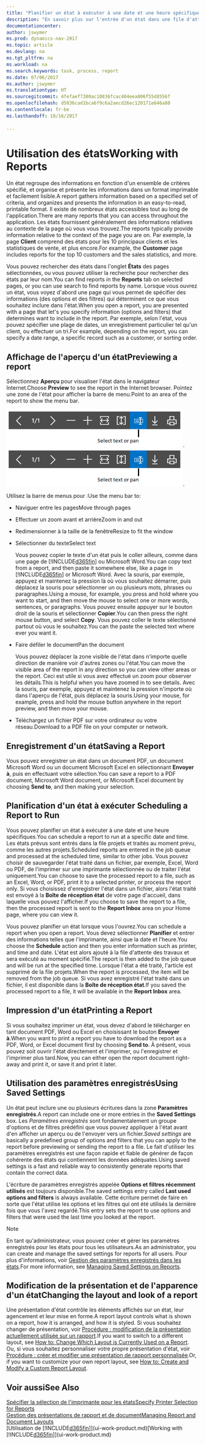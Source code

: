 ```yaml
---
title: "Planifier un état à exécuter à une date et une heure spécifiques"
description: "En savoir plus sur l'entrée d'un état dans une file d'attente de projets et la planification de son traitement à une date et à une heure spécifiques."
documentationcenter: 
author: jswymer
ms.prod: dynamics-nav-2017
ms.topic: article
ms.devlang: na
ms.tgt_pltfrm: na
ms.workload: na
ms.search.keywords: task, process, report
ms.date: 07/06/2017
ms.author: jswymer
ms.translationtype: HT
ms.sourcegitcommit: 4fefaef7380ac10836fcac404eea006f55d8556f
ms.openlocfilehash: d5036cad1bca6f9c6a2aecd26ec120171e646a80
ms.contentlocale: fr-be
ms.lasthandoff: 10/16/2017

---
```

# <a name="working-with-reports"></a><span data-ttu-id="ede9e-103">Utilisation des états</span><span class="sxs-lookup"><span data-stu-id="ede9e-103">Working with Reports</span></span>
<span data-ttu-id="ede9e-104">Un état regroupe des informations en fonction d'un ensemble de critères spécifié, et organise et présente les informations dans un format imprimable et facilement lisible.</span><span class="sxs-lookup"><span data-stu-id="ede9e-104">A report gathers information based on a specified set of criteria, and organizes and presents the information in an easy-to-read, printable format.</span></span> <span data-ttu-id="ede9e-105">Il existe de nombreux états accessibles tout au long de l'application.</span><span class="sxs-lookup"><span data-stu-id="ede9e-105">There are many reports that you can access throughout the application.</span></span> <span data-ttu-id="ede9e-106">Les états fournissent généralement des informations relatives au contexte de la page où vous vous trouvez.</span><span class="sxs-lookup"><span data-stu-id="ede9e-106">The reports typically provide information relative to the context of the page you are on.</span></span> <span data-ttu-id="ede9e-107">Par exemple, la page **Client** comprend des états pour les 10 principaux clients et les statistiques de vente, et plus encore.</span><span class="sxs-lookup"><span data-stu-id="ede9e-107">For example, the **Customer** page includes reports for the top 10 customers and the sales statistics, and more.</span></span>

<span data-ttu-id="ede9e-108">Vous pouvez rechercher des états dans l'onglet **États** des pages sélectionnées, ou vous pouvez utiliser la recherche pour rechercher des états par leur nom.</span><span class="sxs-lookup"><span data-stu-id="ede9e-108">You can find reports in the **Reports** tab on selected pages, or you can use search to find reports by name.</span></span> <span data-ttu-id="ede9e-109">Lorsque vous ouvrez un état, vous voyez d'abord une page qui vous permet de spécifier des informations (des options et des filtres) qui déterminent ce que vous souhaitez inclure dans l'état.</span><span class="sxs-lookup"><span data-stu-id="ede9e-109">When you open a report, you are presented with a page that let's you specify information (options and filters) that determines want to include in the report.</span></span> <span data-ttu-id="ede9e-110">Par exemple, selon l'état, vous pouvez spécifier une plage de dates, un enregistrement particulier tel qu'un client, ou effectuer un tri.</span><span class="sxs-lookup"><span data-stu-id="ede9e-110">For example, depending on the report, you can specify a date range, a specific record such as a customer, or sorting order.</span></span>

## <a name="previewing-a-report"></a><span data-ttu-id="ede9e-111">Affichage de l'aperçu d'un état</span><span class="sxs-lookup"><span data-stu-id="ede9e-111">Previewing a report</span></span>
<span data-ttu-id="ede9e-112">Sélectionnez **Aperçu** pour visualiser l'état dans le navigateur Internet.</span><span class="sxs-lookup"><span data-stu-id="ede9e-112">Choose **Preview** to see the report in the Internet browser.</span></span> <span data-ttu-id="ede9e-113">Pointez une zone de l'état pour afficher la barre de menu.</span><span class="sxs-lookup"><span data-stu-id="ede9e-113">Point to an area of the report to show the menu bar.</span></span>  

<span data-ttu-id="ede9e-114">![Barre d'outils Aperçu de l'état](media/report_viewer.png "Barre d'outils Aperçu de l'état").</span><span class="sxs-lookup"><span data-stu-id="ede9e-114">![Report preview toolbar](media/report_viewer.png "Report preview toolbar").</span></span>

<span data-ttu-id="ede9e-115">Utilisez la barre de menus pour :</span><span class="sxs-lookup"><span data-stu-id="ede9e-115">Use the menu bar to:</span></span>

-   <span data-ttu-id="ede9e-116">Naviguer entre les pages</span><span class="sxs-lookup"><span data-stu-id="ede9e-116">Move through pages</span></span>
-   <span data-ttu-id="ede9e-117">Effectuer un zoom avant et arrière</span><span class="sxs-lookup"><span data-stu-id="ede9e-117">Zoom in and out</span></span>
-   <span data-ttu-id="ede9e-118">Redimensionner à la taille de la fenêtre</span><span class="sxs-lookup"><span data-stu-id="ede9e-118">Resize to fit the window</span></span>
-   <span data-ttu-id="ede9e-119">Sélectionner du texte</span><span class="sxs-lookup"><span data-stu-id="ede9e-119">Select text</span></span>

    <span data-ttu-id="ede9e-120">Vous pouvez copier le texte d'un état puis le coller ailleurs, comme dans une page de [!INCLUDE[d365fin](includes/d365fin_md.md)] ou Microsoft Word.</span><span class="sxs-lookup"><span data-stu-id="ede9e-120">You can copy text from a report, and then paste it somewhere else, like a page in [!INCLUDE[d365fin](includes/d365fin_md.md)] or Microsoft Word.</span></span>  <span data-ttu-id="ede9e-121">Avec la souris, par exemple, appuyez et maintenez la pression là où vous souhaitez démarrer, puis déplacez la souris pour sélectionner un ou plusieurs mots, phrases ou paragraphes.</span><span class="sxs-lookup"><span data-stu-id="ede9e-121">Using a mouse, for example, you press and hold where you want to start, and then move the mouse to select one or more words, sentences, or paragraphs.</span></span> <span data-ttu-id="ede9e-122">Vous pouvez ensuite appuyer sur le bouton droit de la souris et sélectionner **Copier**.</span><span class="sxs-lookup"><span data-stu-id="ede9e-122">You can then press the right mouse button, and select **Copy**.</span></span> <span data-ttu-id="ede9e-123">Vous pouvez coller le texte sélectionné partout où vous le souhaitez.</span><span class="sxs-lookup"><span data-stu-id="ede9e-123">You can the paste the selected text where ever you want it.</span></span>
-   <span data-ttu-id="ede9e-124">Faire défiler le document</span><span class="sxs-lookup"><span data-stu-id="ede9e-124">Pan the document</span></span>

    <span data-ttu-id="ede9e-125">Vous pouvez déplacer la zone visible de l'état dans n'importe quelle direction de manière voir d'autres zones ou l'état.</span><span class="sxs-lookup"><span data-stu-id="ede9e-125">You can move the visible area of the report in any direction so you can view other areas or the report.</span></span> <span data-ttu-id="ede9e-126">Ceci est utile si vous avez effectué un zoom pour observer les détails.</span><span class="sxs-lookup"><span data-stu-id="ede9e-126">This is helpful when you have zoomed in to see details.</span></span>  <span data-ttu-id="ede9e-127">Avec la souris, par exemple, appuyez et maintenez la pression n'importe où dans l'aperçu de l'état, puis déplacez la souris.</span><span class="sxs-lookup"><span data-stu-id="ede9e-127">Using your mouse, for example, press and hold the mouse button anywhere in the report preview, and then move your mouse.</span></span>

-   <span data-ttu-id="ede9e-128">Téléchargez un fichier PDF sur votre ordinateur ou votre réseau.</span><span class="sxs-lookup"><span data-stu-id="ede9e-128">Download to a PDF file on your computer or network.</span></span>


## <a name="saving-a-report"></a><span data-ttu-id="ede9e-129">Enregistrement d'un état</span><span class="sxs-lookup"><span data-stu-id="ede9e-129">Saving a Report</span></span>
<span data-ttu-id="ede9e-130">Vous pouvez enregistrer un état dans un document PDF, un document Microsoft Word ou un document Microsoft Excel en sélectionnant **Envoyer à**, puis en effectuant votre sélection.</span><span class="sxs-lookup"><span data-stu-id="ede9e-130">You can save a report to a PDF document, Microsoft Word document, or Microsoft Excel document by choosing **Send to**, and then making your selection.</span></span> 

## <span data-ttu-id="ede9e-131"><a name="ScheduleReport"></a> Planification d'un état à exécuter</span><span class="sxs-lookup"><span data-stu-id="ede9e-131"><a name="ScheduleReport"></a> Scheduling a Report to Run</span></span>
<span data-ttu-id="ede9e-132">Vous pouvez planifier un état à exécuter à une date et une heure spécifiques.</span><span class="sxs-lookup"><span data-stu-id="ede9e-132">You can schedule a report to run at a specific date and time.</span></span> <span data-ttu-id="ede9e-133">Les états prévus sont entrés dans la file projets et traités au moment prévu, comme les autres projets.</span><span class="sxs-lookup"><span data-stu-id="ede9e-133">Scheduled reports are entered in the job queue and processed at the scheduled time, similar to other jobs.</span></span> <span data-ttu-id="ede9e-134">Vous pouvez choisir de sauvegarder l'état traité dans un fichier, par exemple, Excel, Word ou PDF, de l'imprimer sur une imprimante sélectionnée ou de traiter l'état uniquement.</span><span class="sxs-lookup"><span data-stu-id="ede9e-134">You can choose to save the processed report to a file, such as an Excel, Word, or PDF, print it to a selected printer, or process the report only.</span></span> <span data-ttu-id="ede9e-135">Si vous choisissez d'enregistrer l'état dans un fichier, alors l'état traité est envoyé à la **Boîte de réception état** de votre page d'accueil, dans laquelle vous pouvez l'afficher.</span><span class="sxs-lookup"><span data-stu-id="ede9e-135">If you choose to save the report to a file, then the processed report is sent to the **Report Inbox** area on your Home page, where you can view it.</span></span>

<span data-ttu-id="ede9e-136">Vous pouvez planifier un état lorsque vous l'ouvrez.</span><span class="sxs-lookup"><span data-stu-id="ede9e-136">You can schedule a report when you open a report.</span></span> <span data-ttu-id="ede9e-137">Vous devez sélectionner **Planifier** et entrer des informations telles que l'imprimante, ainsi que la date et l'heure.</span><span class="sxs-lookup"><span data-stu-id="ede9e-137">You choose the **Schedule** action and then you enter information such as printer, and time and date.</span></span> <span data-ttu-id="ede9e-138">L'état est alors ajouté à la file d'attente des travaux et sera exécuté au moment spécifié.</span><span class="sxs-lookup"><span data-stu-id="ede9e-138">The report is then added to the job queue and will be run at the specified time.</span></span> <span data-ttu-id="ede9e-139">Lorsque l'état a été traité, l'article est supprimé de la file projets.</span><span class="sxs-lookup"><span data-stu-id="ede9e-139">When the report is processed, the item will be removed from the job queue.</span></span> <span data-ttu-id="ede9e-140">Si vous avez enregistré l'état traité dans un fichier, il est disponible dans la **Boîte de réception état**.</span><span class="sxs-lookup"><span data-stu-id="ede9e-140">If you saved the processed report to a file, it will be available in the **Report Inbox** area.</span></span>

## <span data-ttu-id="ede9e-141"><a name="PrintReport"></a>Impression d'un état</span><span class="sxs-lookup"><span data-stu-id="ede9e-141"><a name="PrintReport"></a>Printing a Report</span></span>
<span data-ttu-id="ede9e-142">Si vous souhaitez imprimer un état, vous devez d'abord le télécharger en tant document PDF, Word ou Excel en choisissant le bouton **Envoyer à**.</span><span class="sxs-lookup"><span data-stu-id="ede9e-142">When you want to print a report you have to download the report as a PDF, Word, or Excel document first by choosing **Send to**.</span></span> <span data-ttu-id="ede9e-143">À présent, vous pouvez soit ouvrir l'état directement et l'imprimer, ou l'enregistrer et l'imprimer plus tard.</span><span class="sxs-lookup"><span data-stu-id="ede9e-143">Now, you can either open the report document right-away and print it, or save it and print it later.</span></span>

## <a name="using-saved-settings"></a><span data-ttu-id="ede9e-144">Utilisation des paramètres enregistrés</span><span class="sxs-lookup"><span data-stu-id="ede9e-144">Using Saved Settings</span></span>
<span data-ttu-id="ede9e-145">Un état peut inclure une ou plusieurs écritures dans la zone **Paramètres enregistrés**.</span><span class="sxs-lookup"><span data-stu-id="ede9e-145">A report can include one or more entries in the **Saved Settings** box.</span></span> <span data-ttu-id="ede9e-146">Les *Paramètres enregistrés* sont fondamentalement un groupe d'options et de filtres prédéfini que vous pouvez appliquer à l'état avant d'en afficher un aperçu ou de l'envoyer vers un fichier.</span><span class="sxs-lookup"><span data-stu-id="ede9e-146">*Saved settings* are basically a predefined group of options and filters that you can apply to the report before previewing or sending the report to a file.</span></span> <span data-ttu-id="ede9e-147">Le fait d'utiliser les paramètres enregistrés est une façon rapide et fiable de générer de façon cohérente des états qui contiennent les données adéquates.</span><span class="sxs-lookup"><span data-stu-id="ede9e-147">Using saved settings is a fast and reliable way to consistently generate reports that contain the correct data.</span></span>

<span data-ttu-id="ede9e-148">L'écriture de paramètres enregistrés appelée **Options et filtres récemment utilisés** est toujours disponible.</span><span class="sxs-lookup"><span data-stu-id="ede9e-148">The saved settings entry called **Last used options and filters** is always available.</span></span> <span data-ttu-id="ede9e-149">Cette écriture permet de faire en sorte que l'état utilise les options et les filtres qui ont été utilisés la dernière fois que vous l'avez regardé.</span><span class="sxs-lookup"><span data-stu-id="ede9e-149">This entry sets the report to use options and filters that were used the last time you looked at the report.</span></span>

>[!NOTE]
><span data-ttu-id="ede9e-150">En tant qu'administrateur, vous pouvez créer et gérer les paramètres enregistrés pour les états pour tous les utilisateurs.</span><span class="sxs-lookup"><span data-stu-id="ede9e-150">As an administrator, you can create and manage the saved settings for reports for all users.</span></span> <span data-ttu-id="ede9e-151">Pour plus d'informations, voir [Gestion des paramètres enregistrés dans les états](reports-saving-reusing-settings.md).</span><span class="sxs-lookup"><span data-stu-id="ede9e-151">For more information, see [Managing Saved Settings on Reports](reports-saving-reusing-settings.md).</span></span>

## <a name="changing-the-layout-and-look-of-a-report"></a><span data-ttu-id="ede9e-152">Modification de la présentation et de l'apparence d'un état</span><span class="sxs-lookup"><span data-stu-id="ede9e-152">Changing the layout and look of a report</span></span>
<span data-ttu-id="ede9e-153">Une présentation d'état contrôle les éléments affichés sur un état, leur agencement et leur mise en forme.</span><span class="sxs-lookup"><span data-stu-id="ede9e-153">A report layout controls what is shown on a report, how it is arranged, and how it is styled.</span></span> <span data-ttu-id="ede9e-154">Si vous souhaitez changer de présentation, voir [Procédure : modification de la présentation actuellement utilisée sur un rapport](ui-how-change-layout-currently-used-report.md).</span><span class="sxs-lookup"><span data-stu-id="ede9e-154">If you want to switch to a different layout, see [How to: Change Which Layout is Currently Used on a Report](ui-how-change-layout-currently-used-report.md).</span></span> <span data-ttu-id="ede9e-155">Ou, si vous souhaitez personnaliser votre propre présentation d'état, voir [Procédure : créer et modifier une présentation de rapport personnalisée](ui-how-create-custom-report-layout.md).</span><span class="sxs-lookup"><span data-stu-id="ede9e-155">Or, if you want to customize your own report layout, see [How to: Create and Modify a Custom Report Layout](ui-how-create-custom-report-layout.md).</span></span>

## <a name="see-also"></a><span data-ttu-id="ede9e-156">Voir aussi</span><span class="sxs-lookup"><span data-stu-id="ede9e-156">See Also</span></span>
[<span data-ttu-id="ede9e-157">Spécifier la sélection de l'imprimante pour les états</span><span class="sxs-lookup"><span data-stu-id="ede9e-157">Specify Printer Selection for Reports</span></span>](ui-specify-printer-selection-reports.md)  
[<span data-ttu-id="ede9e-158">Gestion des présentations de rapport et de document</span><span class="sxs-lookup"><span data-stu-id="ede9e-158">Managing Report and Document Layouts</span></span>](ui-manage-report-layouts.md)  
<span data-ttu-id="ede9e-159">[Utilisation de [!INCLUDE[d365fin](includes/d365fin_md.md)]](ui-work-product.md)</span><span class="sxs-lookup"><span data-stu-id="ede9e-159">[Working with [!INCLUDE[d365fin](includes/d365fin_md.md)]](ui-work-product.md)</span></span>

